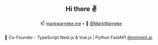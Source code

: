 <h2 align="center">Hi there ✌️</h2>
<p align="center">
  📫 <a href="https://markwarneke.me">markwarneke.me</a> •
  🐤 <a href="https://twitter.com/MarkWarneke">@MarkWarneke</a>
</p>

### 

🥚 Co-Founder - TypeScript Nest.js & Vue.js | Python FastAPI [@mmmint.ai](https://github.com/mmmint-ai).
